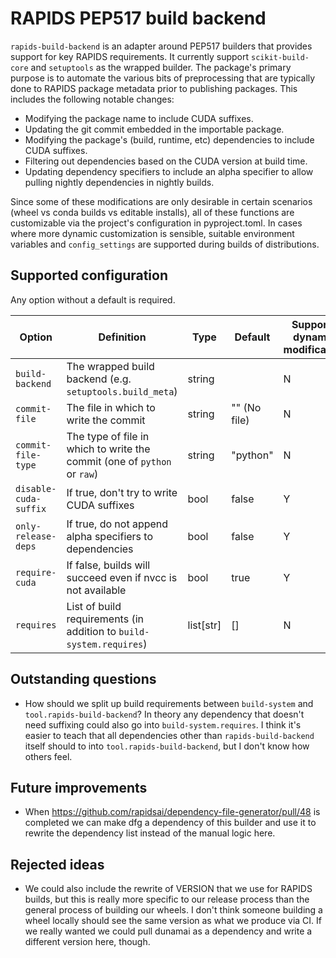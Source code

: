 # RAPIDS PEP517 build backend

`rapids-build-backend` is an adapter around PEP517 builders that provides support for key RAPIDS requirements.
It currently support `scikit-build-core` and `setuptools` as the wrapped builder.
The package's primary purpose is to automate the various bits of preprocessing that are typically done to RAPIDS package metadata prior to publishing packages.
This includes the following notable changes:
- Modifying the package name to include CUDA suffixes.
- Updating the git commit embedded in the importable package.
- Modifying the package's (build, runtime, etc) dependencies to include CUDA suffixes.
- Filtering out dependencies based on the CUDA version at build time.
- Updating dependency specifiers to include an alpha specifier to allow pulling nightly dependencies in nightly builds.

Since some of these modifications are only desirable in certain scenarios (wheel vs conda builds vs editable installs), all of these functions are customizable via the project's configuration in pyproject.toml.
In cases where more dynamic customization is sensible, suitable environment variables and `config_settings` are supported during builds of distributions.

## Supported configuration

Any option without a default is required.

| Option                | Definition                                                               | Type      | Default      | Supports dynamic modification |
|-----------------------|--------------------------------------------------------------------------|-----------|--------------|-------------------------------|
| `build-backend`       | The wrapped build backend (e.g. `setuptools.build_meta`)                 | string    |              | N                             |
| `commit-file`         | The file in which to write the commit                                    | string    | "" (No file) | N                             |
| `commit-file-type`    | The type of file in which to write the commit (one of `python` or `raw`) | string    | "python"     | N                             |
| `disable-cuda-suffix` | If true, don't try to write CUDA suffixes                                | bool      | false        | Y                             |
| `only-release-deps`   | If true, do not append alpha specifiers to dependencies                  | bool      | false        | Y                             |
| `require-cuda`        | If false, builds will succeed even if nvcc is not available              | bool      | true         | Y                             |
| `requires`            | List of build requirements (in addition to `build-system.requires`)      | list[str] | []           | N                             |


## Outstanding questions

- How should we split up build requirements between `build-system` and `tool.rapids-build-backend`? In theory any dependency that doesn't need suffixing could also go into `build-system.requires`. I think it's easier to teach that all dependencies other than `rapids-build-backend` itself should to into `tool.rapids-build-backend`, but I don't know how others feel.

## Future improvements

- When https://github.com/rapidsai/dependency-file-generator/pull/48 is completed we can make dfg a dependency of this builder and use it to rewrite the dependency list instead of the manual logic here.

## Rejected ideas

- We could also include the rewrite of VERSION that we use for RAPIDS builds, but this is really more specific to our release process than the general process of building our wheels. I don't think someone building a wheel locally should see the same version as what we produce via CI. If we really wanted we could pull dunamai as a dependency and write a different version here, though.
